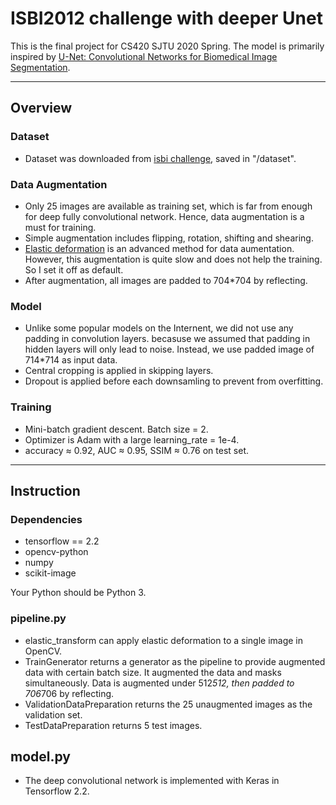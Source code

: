 # ISBI2012 challenge with deeper Unet

This is the final project for CS420 SJTU 2020 Spring. The model is primarily inspired by [U-Net: Convolutional Networks for Biomedical Image Segmentation](http://lmb.informatik.uni-freiburg.de/people/ronneber/u-net/).

---

## Overview

### Dataset

* Dataset was downloaded from [isbi challenge](http://brainiac2.mit.edu/isbi_challenge/), saved in "/dataset".


### Data Augmentation

* Only 25 images are available as training set, which is far from enough for deep fully convolutional network. Hence, data augmentation is a must for training.
* Simple augmentation includes flipping, rotation, shifting and shearing.
* [Elastic deformation](http://cognitivemedium.com/assets/rmnist/Simard.pdf) is an advanced method for data aumentation. However, this augmentation is quite slow and does not help the training. So I set it off as default.
* After augmentation, all images are padded to 704*704 by reflecting.


### Model

* Unlike some popular models on the Internent, we did not use any padding in convolution layers. becasuse we assumed that padding in hidden layers will only lead to noise. Instead, we use padded image of 714*714 as input data.
* Central cropping is applied in skipping layers.
* Dropout is applied before each downsamling to prevent from overfitting.

### Training

* Mini-batch gradient descent. Batch size = 2.
* Optimizer is Adam with a large learning_rate = 1e-4.
* accuracy ≈ 0.92, AUC ≈ 0.95, SSIM ≈ 0.76 on test set.


---

## Instruction

### Dependencies

* tensorflow == 2.2
* opencv-python
* numpy
* scikit-image

Your Python should be Python 3.

### pipeline.py

* elastic_transform can apply elastic deformation to a single image in OpenCV.
* TrainGenerator returns a generator as the pipeline to provide augmented data with certain batch size. It augmented the data and masks simultaneously. Data is augmented under 512*512, then padded to 706*706 by reflecting.
* ValidationDataPreparation returns the 25 unaugmented images as the validation set.
* TestDataPreparation returns 5 test images.

## model.py
* The deep convolutional network is implemented with Keras in Tensorflow 2.2.